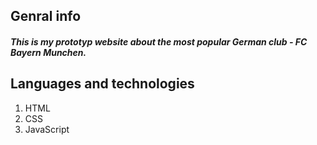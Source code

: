 ## Genral info
##### This is my prototyp website about the most popular German club - FC Bayern Munchen.

## Languages and technologies
1. HTML
2. CSS
3. JavaScript



